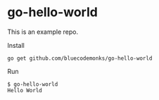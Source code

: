 # go-hello-world
This is an example repo.

Install

```
go get github.com/bluecodemonks/go-hello-world
```

Run

```
$ go-hello-world
Hello World
```
